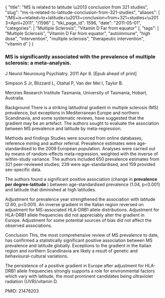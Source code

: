 {
    "title": "MS is related to latitude \u2013 conclusion from 321 studies",
    "slug": "ms-is-related-to-latitude-conclusion-from-321-studies",
    "aliases": [
        "/MS+is+related+to+latitude+\u2013+conclusion+from+321+studies+\u2013+April+2011",
        "/1596"
    ],
    "tiki_page_id": 1596,
    "date": "2011-05-01",
    "categories": [
        "Multiple Sclerosis",
        "Vitamin D Far from equator"
    ],
    "tags": [
        "Multiple Sclerosis",
        "Vitamin D Far from equator",
        "autoimmune",
        "high dose",
        "intervention",
        "multiple sclerosis",
        "therapeutic intervention",
        "vitamin d"
    ]
}


### MS is significantly associated with the prevalence of multiple sclerosis: a meta-analysis.

J Neurol Neurosurg Psychiatry. 2011 Apr 8. <span>[Epub ahead of print]</span>

Simpson S Jr, Blizzard L, Otahal P, Van der Mei I, Taylor B.

Menzies Research Institute Tasmania, University of Tasmania, Hobart, Australia.

Background There is a striking latitudinal gradient in multiple sclerosis (MS) prevalence, but exceptions in Mediterranean Europe and northern Scandinavia, and some systematic reviews, have suggested that the gradient may be an artefact. The authors sought to evaluate the association between MS prevalence and latitude by meta-regression. 

Methods and findings Studies were sourced from online databases, reference mining and author referral. Prevalence estimates were age-standardised to the 2009 European population. Analyses were carried out by means of random-effects meta-regression, weighted with the inverse of within-study variance. The authors included 650 prevalence estimates from 321 peer-reviewed studies; 239 were age-standardised, and 159 provided sex-specific data. 

The authors found a significant positive association (change in  **prevalence per degree-latitude** ) between age-standardised prevalence (1.04, p<0.001) and latitude that diminished at high latitudes. 

Adjustment for prevalence year strengthened the association with latitude (2.60, p<0.001). An inverse gradient in the Italian region reversed on adjustment for MS-associated HLA-DRB1 allele distributions. Adjustment for HLA-DRB1 allele frequencies did not appreciably alter the gradient in Europe. Adjustment for some potential sources of bias did not affect the observed associations. 

Conclusion This, the most comprehensive review of MS prevalence to date, has confirmed a statistically significant positive association between MS prevalence and latitude globally. Exceptions to the gradient in the Italian region and northern Scandinavia are likely a result of genetic and behavioural-cultural variations. 

The persistence of a positive gradient in Europe after adjustment for HLA-DRB1 allele frequencies strongly supports a role for environmental factors which vary with latitude, the most prominent candidates being ultraviolet radiation (UVR)/vitamin D.

PMID: 21478203
